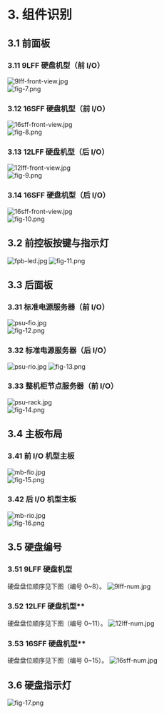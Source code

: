 # 3. 组件识别

## 3.1 前面板	
### 3.11 9LFF 硬盘机型（前 I/O）
	 
![9lff-front-view.jpg](../../../../image/haas-server/9lff-front-view.jpg)   
![fig-7.png](../../../../image/haas-server/fig-7.png)
   
### 3.12 16SFF 硬盘机型（前 I/O）	
![16sff-front-view.jpg](../../../../image/haas-server/16sff-front-view.jpg)  
![fig-8.png](../../../../image/haas-server/fig-8.png)

### 3.13 12LFF 硬盘机型（后 I/O）
![12lff-front-view.jpg](../../../../image/haas-server/12lff-front-view.jpg)  
![fig-9.png](../../../../image/haas-server/fig-9.png)

### 3.14 16SFF 硬盘机型（后 I/O）	
![16sff-front-view.jpg](../../../../image/haas-server/16sff-front-view.jpg)  
![fig-10.png](../../../../image/haas-server/fig-10.png)

## 3.2 前控板按键与指示灯	
![fpb-led.jpg](../../../../image/haas-server/fpb-led.jpg)
![fig-11.png](../../../../image/haas-server/fig-11.png)

## 3.3 后面板	
### 3.31 标准电源服务器（前 I/O）

![psu-fio.jpg](../../../../image/haas-server/psu-fio.jpg)   
![fig-12.png](../../../../image/haas-server/fig-12.png)

### 3.32 标准电源服务器（后 I/O）	

![psu-rio.jpg](../../../../image/haas-server/psu-rio.jpg) 
![fig-13.png](../../../../image/haas-server/fig-13.png)

### 3.33 整机柜节点服务器（前 I/O）	

![psu-rack.jpg](../../../../image/haas-server/psu-rack.jpg)  
![fig-14.png](../../../../image/haas-server/fig-14.png)

## 3.4 主板布局	

### 3.41 前 I/O 机型主板
![mb-fio.jpg](../../../../image/haas-server/mb-fio.jpg)  
![fig-15.png](../../../../image/haas-server/fig-15.png)

### 3.42 后 I/O 机型主板  
![mb-rio.jpg](../../../../image/haas-server/mb-rio.jpg)  
![fig-16.png](../../../../image/haas-server/fig-16.png)

## 3.5 硬盘编号	
### 3.51 9LFF 硬盘机型

硬盘盘位顺序见下图（编号 0~8）。 
![9lff-num.jpg](../../../../image/haas-server/9lff-num.jpg)  

### 3.52 12LFF 硬盘机型**
硬盘盘位顺序见下图（编号 0~11）。
![12lff-num.jpg](../../../../image/haas-server/12lff-num.jpg)    

### 3.53 16SFF 硬盘机型**	
硬盘盘位顺序见下图（编号 0~15）。
![16sff-num.jpg](../../../../image/haas-server/16sff-num.jpg)  

## 3.6 硬盘指示灯	

![fig-17.png](../../../../image/haas-server/fig-17.png)

